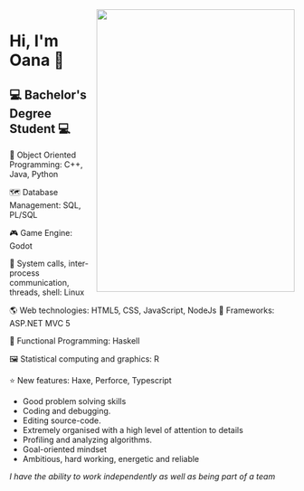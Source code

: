 <img src="https://images-na.ssl-images-amazon.com/images/I/41b6RV5KnzL._SX331_BO1,204,203,200_.jpg" width="350" height="500" align="right"/>

# Hi, I'm Oana :wave:

## :computer: Bachelor's Degree Student :computer:

:peacock: Object Oriented Programming: C++, Java, Python

:world_map: Database Management: SQL, PL/SQL

:video_game: Game Engine: Godot

:penguin: System calls, inter-process communication, threads, shell: Linux 

:earth_americas: Web technologies: HTML5, CSS, JavaScript, NodeJs
:blue_heart: Frameworks: ASP.NET MVC 5

:crystal_ball: Functional Programming: Haskell

:framed_picture: Statistical computing and graphics: R

:star: New features: Haxe, Perforce, Typescript

* Good problem solving skills
* Coding and debugging.
* Editing source-code.
* Extremely organised with a high level of attention to details
* Profiling and analyzing algorithms.
* Goal-oriented mindset
* Ambitious, hard working, energetic and reliable

*I have the ability to work independently as well as being part of a team*


